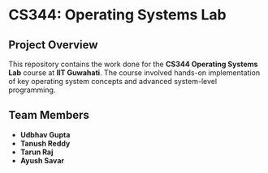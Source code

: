 # CS344: Operating Systems Lab

## Project Overview
This repository contains the work done for the **CS344 Operating Systems Lab** course at **IIT Guwahati**. The course involved hands-on implementation of key operating system concepts and advanced system-level programming.

## Team Members
- **Udbhav Gupta**  
- **Tanush Reddy**  
- **Tarun Raj**  
- **Ayush Savar**


